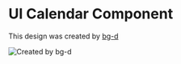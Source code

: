 # UI Calendar Component
This design was created by [bg-d]([https://gist.github.com/tuzz/3331384](https://dribbble.com/bg-d))

![Created by bg-d](https://cdn.dribbble.com/users/4965/screenshots/14756582/media/29a08d2b10d06f14eee962c6871502ab.png)

